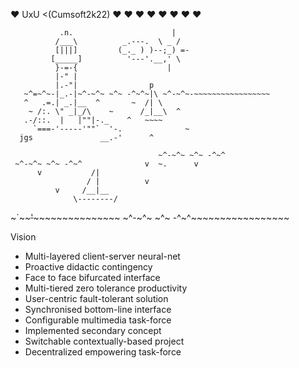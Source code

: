 ♥ UxU <(Cumsoft2k22) ♥ ♥ ♥ ♥ ♥ ♥ ♥ ♥

               .n.                      |
              /___\          _.---.  \ _ /
              [|||]         (_._ ) )--;_) =-
             [_____]          '---'.__,' \
              }-=-{                    |
              |-" |
              |.-"|                p
       ~^=~^~-|_.-|~^-~^~ ~^~ -^~^~|\ ~^-~^~-~~~~~~~~~~~~~~~~~
       ^   .=.| _.|__  ^       ~  /| \
        ~ /:. \" _|_/\    ~      /_|__\  ^
       .-/::.  |   |""|-._    ^   ~~~~
         `===-'-----'""`  '-.              ~
      jgs               __.-'      ^
        
                                     ~^-~^~ ~^~ -^~^
     ~^-~^~ ~^~ -^~^              v  ~.      v
          v           /|
                     / |          v
              v     /__|__
                  \--------/
~`~~~~~~'~~~~~~~~~~~~~~~~~~~ ~^-~^~ ~^~ -^~^~~~~~~~~~~~~~~~~~

Vision

* Multi-layered client-server neural-net
* Proactive didactic contingency
* Face to face bifurcated interface
* Multi-tiered zero tolerance productivity
* User-centric fault-tolerant solution
* Synchronised bottom-line interface
* Configurable multimedia task-force
* Implemented secondary concept
* Switchable contextually-based project
* Decentralized empowering task-force
